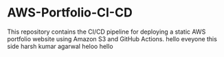 # AWS-Portfolio-CI-CD
This repository contains the CI/CD pipeline for deploying a static AWS portfolio website using Amazon S3 and GitHub Actions.
hello eveyone this side harsh kumar agarwal
heloo hello
